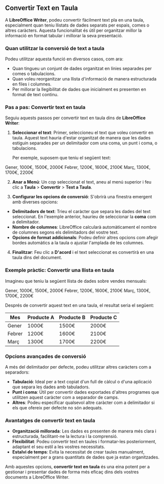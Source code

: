 ## Convertir Text en Taula

A **LibreOffice Writer**, podeu convertir fàcilment text pla en una taula, especialment quan teniu llistats de dades separats per espais, comes o altres caràcters. Aquesta funcionalitat és útil per organitzar millor la informació en format tabular i millorar la seva presentació.

### Quan utilitzar la conversió de text a taula

Podeu utilitzar aquesta funció en diversos casos, com ara:

- Quan tingueu un conjunt de dades organitzat en línies separades per comes o tabulacions.
- Quan voleu reorganitzar una llista d'informació de manera estructurada en files i columnes.
- Per millorar la llegibilitat de dades que inicialment es presenten en format de text continu.

### Pas a pas: Convertir text en taula

Seguiu aquests passos per convertir text en taula dins de **LibreOffice Writer**:

1. **Seleccionar el text**: Primer, seleccioneu el text que voleu convertir en taula. Aquest text hauria d'estar organitzat de manera que les dades estiguin separades per un delimitador com una coma, un punt i coma, o tabulacions.
   
   Per exemple, suposem que teniu el següent text:

Gener, 1000€, 1500€, 2000€ Febrer, 1200€, 1600€, 2100€ Març, 1300€, 1700€, 2200€


2. **Anar a Menú**: Un cop seleccionat el text, aneu al menú superior i feu clic a **Taula** > **Convertir** > **Text a Taula**.

3. **Configurar les opcions de conversió**: S'obrirà una finestra emergent amb diverses opcions:

- **Delimitadors de text**: Trieu el caràcter que separa les dades del text seleccionat. En l'exemple anterior, hauríeu de seleccionar la **coma** com a delimitador.
- **Nombre de columnes**: LibreOffice calcularà automàticament el nombre de columnes segons els delimitadors del vostre text.
- **Opcions de format addicionals**: Podeu definir altres opcions com afegir bordes automàtics a la taula o ajustar l'amplada de les columnes.

4. **Finalitzar**: Feu clic a **D'acord** i el text seleccionat es convertirà en una taula dins del document.

### Exemple pràctic: Convertir una llista en taula

Imagineu que teniu la següent llista de dades sobre vendes mensuals:

Gener, 1000€, 1500€, 2000€ Febrer, 1200€, 1600€, 2100€ Març, 1300€, 1700€, 2200€


Després de convertir aquest text en una taula, el resultat seria el següent:

| Mes    | Producte A | Producte B | Producte C |
|--------|------------|------------|------------|
| Gener  | 1000€      | 1500€      | 2000€      |
| Febrer | 1200€      | 1600€      | 2100€      |
| Març   | 1300€      | 1700€      | 2200€      |

### Opcions avançades de conversió

A més del delimitador per defecte, podeu utilitzar altres caràcters com a separadors:

- **Tabulació**: Ideal per a text copiat d'un full de càlcul o d'una aplicació que separa les dades amb tabuladors.
- **Punt i coma**: Útil per convertir dades exportades d'altres programes que utilitzen aquest caràcter com a separador de camps.
- **Altres**: Podeu especificar qualsevol altre caràcter com a delimitador si els que ofereix per defecte no són adequats.

### Avantatges de convertir text en taula

- **Organització millorada**: Les dades es presenten de manera més clara i estructurada, facilitant-ne la lectura i la comprensió.
- **Flexibilitat**: Podeu convertir text en taules i formatar-les posteriorment, adaptant el seu estil a les vostres necessitats.
- **Estalvi de temps**: Evita la necessitat de crear taules manualment, especialment per a grans quantitats de dades que ja estan organitzades.

Amb aquestes opcions, **convertir text en taula** és una eina potent per a gestionar i presentar dades de forma més eficaç dins dels vostres documents a LibreOffice Writer.
